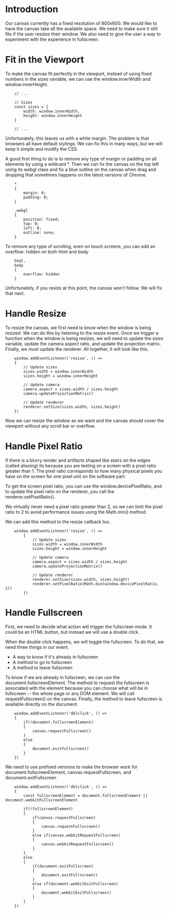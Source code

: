 
# Introduction

Our canvas currently has a fixed resolution of 800x600. We would like to have the canvas take all the available space. We need to make sure it still fits if the user resizes their window. We also need to give the user a way to experiment with the experience in fullscreen.

# Fit in the Viewport

To make the canvas fit perfectly in the viewport, instead of using fixed numbers in the sizes variable, we can use the window.innerWidth and window.innerHeight.

        // ...

        // Sizes
        const sizes = {
            width: window.innerWidth,
            height: window.innerHeight
        }

        // ...

Unfortunately, this leaves us with a white margin. The problem is that browsers all have default stylings. We can fix this in many ways, but we will keep it simple and modify the CSS.

A good first thing to do is to remove any type of margin or padding on all elements by using a wildcard *. Then we can fix the canvas on the top left using its webgl class and fix a blue outline on the canvas when drag and dropping that sometimes happens on the latest versions of Chrome.

        *
        {
            margin: 0;
            padding: 0;
        }

        .webgl
        {
            position: fixed;
            top: 0;
            left: 0;
            outline: none;
        }

To remove any type of scrolling, even on touch screens, you can add an overflow: hidden on both html and body

        html,
        body
        {
            overflow: hidden
        }

Unfortunately, if you resize at this point, the canvas won't follow. We will fix that next.

# Handle Resize

To resize the canvas, we first need to know when the window is being resized. We can do this by listening to the resize event. Once we trigger a function when the window is being resizes, we will need to update the sizes variable, update the camera aspect ratio, and update the projection matrix. Finally, we must update the renderer. All together, it will look like this.

        window.addEventListener('resize', () =>
        {
            // Update sizes
            sizes.width = window.innerWidth
            sizes.height = window.innerHeight

            // Update camera
            camera.aspect = sizes.width / sizes.height
            camera.updateProjectionMatrix()

            // Update renderer
            renderer.setSize(sizes.width, sizes.height)
        })

Now we can resize the window as we want and the canvas should cover the viewport without any scroll bar or overflow.

# Handle Pixel Ratio

If there is a blurry render and artifacts shaped like stairs on the edges (called aliasing) its because you are testing on a screen with a pixel ratio greater than 1. The pixel ratio corresponds to how many physical pixels you have on the screen for one pixel unit on the software part.

To get the screen pixel ratio, you can use the window.devicePixelRatio, and to update the pixel ratio on the renderer, you call the renderer.setPixelRatio().

We virtually never need a pixel ratio greater than 2, so we can limit the pixel ratio to 2 to avoid performance issues using the Math.min() method.

We can add this method to the resize callback too.

        window.addEventListener('resize', () =>
            {
                // Update sizes
                sizes.width = window.innerWidth
                sizes.height = window.innerHeight

                // Update camera
                camera.aspect = sizes.width / sizes.height
                camera.updateProjectionMatrix()

                // Update renderer
                renderer.setSize(sizes.width, sizes.height)
                renderer.setPixelRatio(Math.min(window.devicePixelRatio, 2))
            })

# Handle Fullscreen

First, we need to decide what action will trigger the fullscreen mode. It could be an HTML button, but instead we will use a double click.

When the double click happens, we will toggle the fullscreen. To do that, we need three things in our event.
- A way to know if it's already in fullscreen
- A method to go to fullscreen
- A method to leave fullscreen

To know if we are already in fullscreen, we can use the document.fullscreenElement. The method to request the fullscreen is associated with the element because you can choose what will be in fullscreen -- the whole page or any DOM element. We will call requestFullscreen() on the canvas. Finally, the method to leave fullscreen is available directly on the document.

        window.addEventListener('dblclick', () =>
        {
            if(!document.fullscreenElement)
            {
                canvas.requestFullscreen()
            }
            else
            {
                document.exitFullscreen()
            }
        })

We need to use prefixed versions to make the browser work for document.fullscreenElement, canvas.requestFullscreen, and document.exitFullscreen

        window.addEventListener('dblclick', () =>
        {
            const fullscreenElement = document.fullscreenElement || document.webkitFullscreenElement

            if(!fullscreenElement)
            {
                if(canvas.requestFullscreen)
                {
                    canvas.requestFullscreen()
                }
                else if(canvas.webkitRequestFullscreen)
                {
                    canvas.webkitRequestFullscreen()
                }
            }
            else
            {
                if(document.exitFullscreen)
                {
                    document.exitFullscreen()
                }
                else if(document.webkitExitFullscreen)
                {
                    document.webkitExitFullscreen()
                }
            }
        })